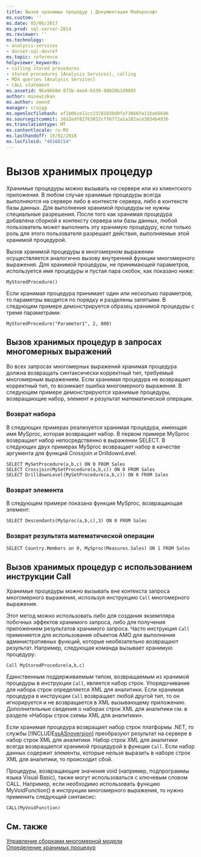 ```yaml
---
title: Вызов хранимых процедур | Документация Майкрософт
ms.custom: ''
ms.date: 03/06/2017
ms.prod: sql-server-2014
ms.reviewer: ''
ms.technology:
- analysis-services
- docset-sql-devref
ms.topic: reference
helpviewer_keywords:
- calling stored procedures
- stored procedures [Analysis Services], calling
- MDX queries [Analysis Services]
- CALL statement
ms.assetid: 96a9660d-875b-4ee4-b339-90020b1d9895
author: minewiskan
ms.author: owend
manager: craigg
ms.openlocfilehash: af1b06ce11cc23781838d0faf3866fa11ba666d6
ms.sourcegitcommit: 3da2edf82763852cff6772a1a282ace3034b4936
ms.translationtype: MT
ms.contentlocale: ru-RU
ms.lasthandoff: 10/02/2018
ms.locfileid: "48168154"
---
```

# <a name="calling-stored-procedures"></a>Вызов хранимых процедур
  Хранимые процедуры можно вызывать на сервере или из клиентского приложения. В любом случае хранимые процедуры всегда выполняются на сервере либо в контексте сервера, либо в контексте базы данных. Для выполнения хранимой процедуры не нужны специальные разрешения. После того как хранимая процедура добавлена сборкой к контексту сервера или базы данных, любой пользователь может выполнить эту хранимую процедуру, если только роль для этого пользователя разрешает действия, выполняемые этой хранимой процедурой.  
  
 Вызов хранимой процедуры в многомерном выражении осуществляется аналогично вызову внутренней функции многомерного выражения. Для хранимой процедуры, не принимающей параметров, используется имя процедуры и пустая пара скобок, как показано ниже:  
  
```  
MyStoredProcedure()  
```  
  
 Если хранимая процедура принимает один или несколько параметров, то параметры вводятся по порядку и разделены запятыми. В следующем примере демонстрируется образец хранимой процедуры с тремя параметрами:  
  
```  
MyStoredProcedure("Parameter1", 2, 800)  
```  
  
## <a name="calling-stored-procedures-in-mdx-queries"></a>Вызов хранимых процедур в запросах многомерных выражений  
 Во всех запросах многомерных выражений хранимая процедура должна возвращать синтаксически корректный тип, требуемый многомерным выражением. Если хранимая процедура не возвращает корректный тип, то возникает ошибка многомерного выражения. В следующем примере демонстрируются хранимые процедуры, возвращающие набор, элемент и результат математической операции.  
  
### <a name="returning-a-set"></a>Возврат набора  
 В следующих примерах реализуется хранимая процедура, имеющая имя MySproc, которая возвращает набор. В первом примере MySproc возвращает набор непосредственно в выражении SELECT. В следующих двух примерах MySproc возвращает набор в качестве аргумента для функций Crossjoin и DrilldownLevel.  
  
```  
SELECT MySetProcedure(a,b,c) ON 0 FROM Sales  
SELECT Crossjoin(MySetProcedure(a,b,c)) ON 0 FROM Sales  
SELECT DrilldownLevel(MySetProcedure(a,b,c)) ON 0 FROM Sales  
```  
  
### <a name="returning-a-member"></a>Возврат элемента  
 В следующем примере показана функция MySproc, возвращающая элемент:  
  
```  
SELECT Descendants(MySproc(a,b,c),3) ON 0 FROM Sales  
```  
  
### <a name="returning-the-result-of-a-math-operation"></a>Возврат результата математической операции  
  
```  
SELECT Country.Members on 0, MySproc(Measures.Sales) ON 1 FROM Sales  
```  
  
## <a name="calling-stored-procedures-with-the-call-statement"></a>Вызов хранимых процедур с использованием инструкции Call  
 Хранимые процедуры можно вызывать вне контекста запроса многомерного выражения, используя инструкцию `Call` многомерного выражения.  
  
 Этот метод можно использовать либо для создания экземпляра побочных эффектов хранимого запроса, либо для получения приложением результатов хранимого запроса. Часто инструкция `Call` применяется для использования объектов AMO для выполнения административных функций, которые необязательно возвращают результат. Например, следующая команда вызывает хранимую процедуру:  
  
```  
Call MyStoredProcedure(a,b,c)  
```  
  
 Единственным поддерживаемым типом, возвращаемым из хранимой процедуры в инструкции `Call`, является набор строк. Упорядочивание для набора строк определяется XML для аналитики. Если хранимая процедура в инструкции `Call` возвращает любой другой тип, то он игнорируется и не возвращается в XML вызывающему приложению. Дополнительные сведения о наборах строк XML для аналитики см. в разделе «Наборы строк схемы XML для аналитики».  
  
 Если хранимая процедура возвращает набор строк платформы .NET, то службы [!INCLUDE[ssASnoversion](../../includes/ssasnoversion-md.md)] преобразуют результат на сервере в набор строк XML для аналитики. Набор строк XML для аналитики всегда возвращается хранимой процедурой в функции `Call`. Если набор данных содержит элементы, которые нельзя выразить в наборе строк XML для аналитики, то происходит сбой.  
  
 Процедуры, возвращающие значения void (например, подпрограммы языка Visual Basic), также могут использоваться с ключевым словом CALL. Например, если необходимо использовать функцию MyVoidFunction() в инструкции многомерного выражения, то нужно применить следующий синтаксис:  
  
```  
CALL(MyVoidFunction)  
```  
  
## <a name="see-also"></a>См. также  
 [Управление сборками многомерной модели](../multidimensional-models/multidimensional-model-assemblies-management.md)   
 [Определение хранимых процедур](../multidimensional-models-extending-olap-stored-procedures/defining-stored-procedures.md)  
  
  
